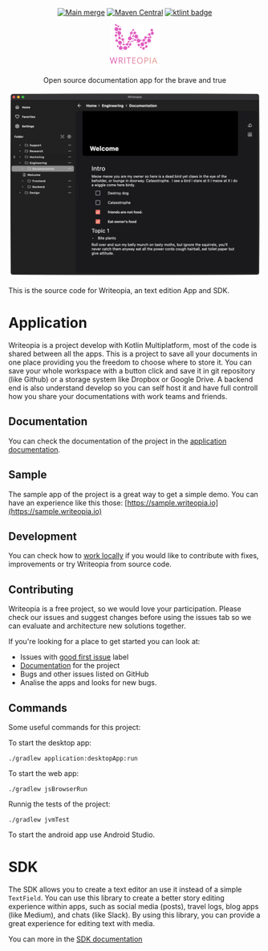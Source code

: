 
<p align="center" width="100%">
  <a href="https://github.com/leandroBorgesFerreira/Writeopia/actions/workflows/main-merge.yml"><img src="https://github.com/leandroBorgesFerreira/Writeopia/actions/workflows/main-merge.yml/badge.svg" alt="Main merge"></a>
  <a href="https://search.maven.org/artifact/io.writeopia/writeopia-core"><img src="https://img.shields.io/maven-central/v/io.writeopia/writeopia-core" alt="Maven Central"/></a>
  <a href="https://pinterest.github.io/ktlint/" target="_blank"><img src="https://img.shields.io/badge/ktlint%20code--style-%E2%9D%A4-FF4081" alt="ktlint badge" />
  </a>
</p>

<p align="center" width="100%">
  <img 
   src="./images/icon_with_title.svg" alt="Writeopia logo"
   width="100" 
   height="87" 
  />
</p>

<p align="center">Open source documentation app for the brave and true <p/>

<p align="center" width="100%">
  <img 
   src="./images/usage_screenshot.png" alt="Writeopia logo"
  />
</p>

This is the source code for Writeopia, an text edition App and SDK. 

# Application
Writeopia is a project develop with Kotlin Multiplatform, most of the code is shared between all the apps. This is a project to save all your documents in one place providing you the freedom to choose where to store it. You can save your whole workspace with a button click and save it in git repository (like Github) or a storage system like Dropbox or Google Drive. A backend end is also understand develop so you can self host it and have full controll how you share your documentations with work teams and friends. 

## Documentation
You can check the documentation of the project in the [application documentation](https://docs.writeopia.io/docs/application/overview).

## Sample 
The sample app of the project is a great way to get a simple demo. You can have an experience like this those: [https://sample.writeopia.io](https://sample.writeopia.io) 

## Development
You can check how to [work locally](https://docs.writeopia.io/docs/local-dev/getting-started) if you would like to contribute with fixes, improvements or try Writeopia from source code. 

## Contributing
Writeopia is a free project, so we would love your participation. Please check our issues and suggest changes before using the issues tab so we can evaluate and architecture new solutions together. 

If you're looking for a place to get started you can look at:
- Issues with [good first issue](https://github.com/leandroBorgesFerreira/Writeopia/issues?q=is%3Aissue+is%3Aopen+label%3A%22good+first+issue%22) label
- [Documentation](https://github.com/leandroBorgesFerreira/Writeopia/tree/Documentation/documentation/writeopia_docs) for the project
- Bugs and other issues listed on GitHub
- Analise the apps and looks for new bugs. 

## Commands
Some useful commands for this project:

To start the desktop app:

```
./gradlew application:desktopApp:run
```

To start the web app:

```
./gradlew jsBrowserRun
```

Runnig the tests of the project: 

```
./gradlew jvmTest 
```

To start the android app use Android Studio.

# SDK 
The SDK allows you to create a text editor an use it instead of a simple `TextField`. You can use this library to create a better story editing experience within apps, such as social media (posts), travel logs, blog apps (like Medium), and chats (like Slack). By using this library, you can provide a great experience for editing text with media.

You can more in the [SDK documentation](https://docs.writeopia.io/docs/sdk/overview)
